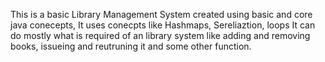 This is a basic Library Management System created using basic and core java conecepts,
It uses conecpts like Hashmaps, Sereliaztion, loops
It can do mostly what is required of an library system like adding and removing books, issueing and reutruning it and some other function.
